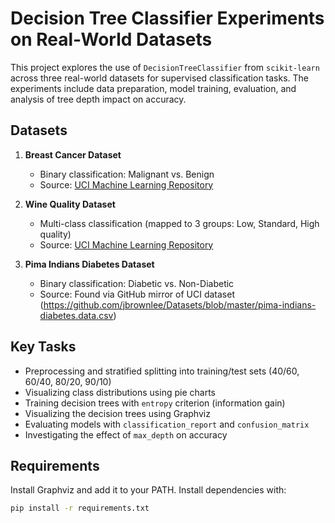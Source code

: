 # Decision Tree Classifier Experiments on Real-World Datasets
This project explores the use of `DecisionTreeClassifier` from `scikit-learn` across three real-world datasets for supervised classification tasks. The experiments include data preparation, model training, evaluation, and analysis of tree depth impact on accuracy.

## Datasets
1. **Breast Cancer Dataset**
   - Binary classification: Malignant vs. Benign
   - Source: [UCI Machine Learning Repository](https://archive.ics.uci.edu/dataset/17/breast+cancer+wisconsin+diagnostic)

2. **Wine Quality Dataset**
   - Multi-class classification (mapped to 3 groups: Low, Standard, High quality)
   - Source: [UCI Machine Learning Repository](https://archive.ics.uci.edu/dataset/186/wine+quality)

3. **Pima Indians Diabetes Dataset**
   - Binary classification: Diabetic vs. Non-Diabetic
   - Source: Found via GitHub mirror of UCI dataset (https://github.com/jbrownlee/Datasets/blob/master/pima-indians-diabetes.data.csv)

## Key Tasks
- Preprocessing and stratified splitting into training/test sets (40/60, 60/40, 80/20, 90/10)
- Visualizing class distributions using pie charts
- Training decision trees with `entropy` criterion (information gain)
- Visualizing the decision trees using Graphviz
- Evaluating models with `classification_report` and `confusion_matrix`
- Investigating the effect of `max_depth` on accuracy

## Requirements
Install Graphviz and add it to your PATH. 
Install dependencies with:
```bash
pip install -r requirements.txt
